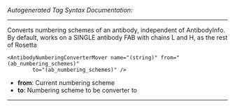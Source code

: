 _Autogenerated Tag Syntax Documentation:_

---
Converts numbering schemes of an antibody, independent of AntibodyInfo. By default, works on a SINGLE antibody FAB with chains L and H, as the rest of Rosetta

```
<AntibodyNumberingConverterMover name="(string)" from="(ab_numbering_schemes)"
        to="(ab_numbering_schemes)" />
```

-   **from**: Current numbering scheme
-   **to**: Numbering scheme to be converter to

---
